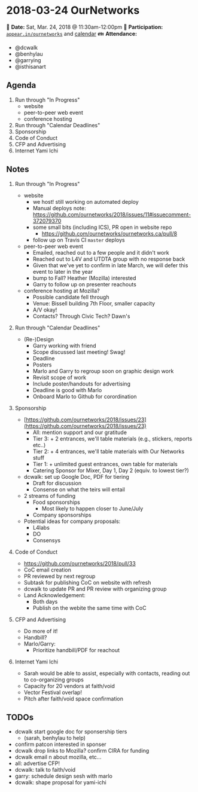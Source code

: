 # 2018-03-24 OurNetworks

:date: **Date:** Sat, Mar. 24, 2018 @ 11:30am-12:00pm
:raising_hand: **Participation:** [`appear.in/ournetworks`](https://appear.in/ournetworks) and [calendar](https://calendar.google.com/calendar/embed?src=aers7atolh0uurlfmkoki9kikg%40group.calendar.google.com&ctz=America%2FToronto)
:family: **Attendance:**
- @dcwalk
- @benhylau
- @garrying
- @isthisanart

## Agenda

1. Run through "In Progress"
    - website
    - peer-to-peer web event
    - conference hosting
3. Run through "Calendar Deadlines"
4. Sponsorship
5. Code of Conduct
6. CFP and Advertising
7. Internet Yami Ichi


## Notes

1. Run through "In Progress"
    - website
        - we host! still working on automated deploy
        - Manual deploys note: https://github.com/ournetworks/2018/issues/11#issuecomment-372079370
        - some small bits (including ICS), PR open in website repo
            - https://github.com/ournetworks/ournetworks.ca/pull/8
        - follow up on Travis CI `master` deploys
    - peer-to-peer web event
        - Emailed, reached out to a few people and it didn't work
        - Reached out to L4V and UTDTA group with no response back
        - Given that we've yet to confirm in late March, we will defer this event to later in the year
        - bump to Fall? Heather (Mozilla) interested
        - Garry to follow up on presenter reachouts
    - conference hosting at Mozilla?
        - Possible candidate fell through
        - Venue: Bissell building 7th Floor, smaller capacity
        - A/V okay!
        - Contacts? Through Civic Tech? Dawn's
1. Run through "Calendar Deadlines"
    - (Re-)Design
        - Garry working with friend
        - Scope discussed last meeting! Swag!
        - Deadline
        - Posters
        - Marlo and Garry to regroup soon on graphic design work
        - Revisit scope of work
        - Include poster/handouts for advertising
        - Deadline is good with Marlo
        - Onboard Marlo to Github for corordination
1. Sponsorship

    - [https://github.com/ournetworks/2018/issues/23](https://github.com/ournetworks/2018/issues/23)
        - All: mention support and our gratitude
        - Tier 3: + 2 entrances, we'll table materials (e.g., stickers, reports etc..)
        - Tier 2: + 4 entrances, we'll table materials with Our Networks stuff
        - Tier 1: + unlimited guest entrances, own table for materials
        - Catering Sponsor for Mixer, Day 1, Day 2 (equiv. to lowest tier?)
    - dcwalk: set up Google Doc, PDF for tiering
        - Draft for discussion
        - Consense on what the teirs will entail
    - 2 streams of funding
      - Food sponsorships
          - Most likely to happen closer to June/July
      - Company sponsorships
    - Potential ideas for company proposals:
        - L4labs
        - DO
        - Consensys

1. Code of Conduct
    - https://github.com/ournetworks/2018/pull/33
    - CoC email creation
    - PR reviewed by next regroup
    - Subtask for publishing CoC on website with refresh
    - dcwalk to update PR and PR review with organizing group
    - Land Acknowledgement:
        - Both days
        - Publish on the webite the same time with CoC

1. CFP and Advertising
    - Do more of it!
    - Handbill?
    - Marlo/Garry:
        - Prioritize handbill/PDF for reachout

1. Internet Yami Ichi
    - Sarah would be able to assist, especially with contacts, reading out to co-organizing groups
    - Capacity for 20 vendors at faith/void
    - Vector Festival overlap!
    - Pitch after faith/void space confirmation

## TODOs

- dcwalk start google doc for sponsership tiers
    - (sarah, benhylau to help)
- confirm patcon interested in sponser
- dcwalk drop links to Mozilla? confirm CIRA for funding
- dcwalk email n about mozilla, etc...
- all: advertise CFP! 
- dcwalk: talk to faith/void
- garry: schedule design sesh with marlo
- dcwalk: shape proposal for yami-ichi